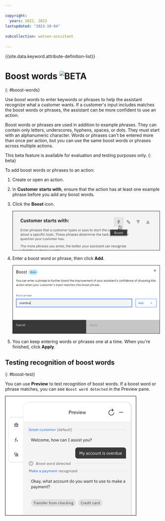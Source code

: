 ```yaml
---

copyright:
  years: 2022, 2023
lastupdated: "2023-10-04"

subcollection: watson-assistant

---
```


{{site.data.keyword.attribute-definition-list}}

# Boost words ![BETA](images/beta.png)
{: #boost-words}

Use *boost words* to enter keywords or phrases to help the assistant recognize what a customer wants. If a customer's input includes matches the boost words or phrases, the assistant can be more confident to use an action. 

Boost words or phrases are used in addition to example phrases. They can contain only letters, underscores, hyphens, spaces, or dots. They must start with an alphanumeric character. Words or phrases can't be entered more than once per action, but you can use the same boost words or phrases across multiple actions.

This beta feature is available for evaluation and testing purposes only.
{: beta}

To add boost words or phrases to an action:

1. Create or open an action. 

1. In **Customer starts with**, ensure that the action has at least one example phrase before you add any boost words.

1. Click the **Boost** icon.

   ![Boost](images/boost-icon.png)

1. Enter a boost word or phrase, then click **Add**.

   ![Boost](images/boost-modal.png)

1. You can keep entering words or phrases one at a time. When you're finished, click **Apply**.

## Testing recognition of boost words
{: #boost-test}

You can use **Preview** to test recognition of boost words. If a boost word or phrase matches, you can see `Boost word detected` in the Preview pane.

![Boost preview](images/boost-preview.png)


